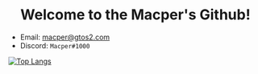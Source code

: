 <h1 align="center">Welcome to the Macper's Github!</h1>

- Email: [macper@gtos2.com](mailto:macper@gtos2.com)
- Discord: `Macper#1000`

[![Top Langs](https://github-readme-stats.vercel.app/api/top-langs/?username=macperf&layout=compact)](https://github.com/macperf)
